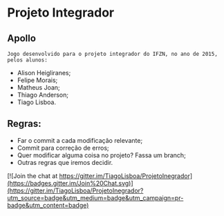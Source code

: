 
# Projeto Integrador

<h2>Apollo</h2>

    Jogo desenvolvido para o projeto integrador do IFZN, no ano de 2015,
    pelos alunos:


* Alison Heigliranes;
* Felipe Morais;
* Matheus Joan;
* Thiago Anderson;
* Tiago Lisboa.

Regras:
--------

* Far o commit a cada modificação relevante;
* Commit para correção de erros;
* Quer modificar alguma coisa no projeto? Fassa um branch;
* Outras regras que iremos decidir.

[![Join the chat at https://gitter.im/TiagoLisboa/ProjetoInegrador](https://badges.gitter.im/Join%20Chat.svg)](https://gitter.im/TiagoLisboa/ProjetoInegrador?utm_source=badge&utm_medium=badge&utm_campaign=pr-badge&utm_content=badge)
